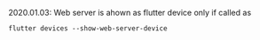 2020.01.03: Web server is ahown as flutter device only if called as 
```
flutter devices --show-web-server-device
```
